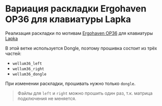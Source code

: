 # Вариация раскладки Ergohaven OP36 для клавиатуры Lapka

Реализация раскладки по мотивам [Ergohaven OP36](https://github.com/ergohaven/ergohaven-zmk-config/blob/main/config/op36.keymap) для клавиатуры [Lapka](https://github.com/braindefender/lapka)

В этой ветке используется Dongle, поэтому прошивка состоит из трёх частей:
- `wellum36_left`
- `wellum36_right`
- `wellum36_dongle`

При изменении раскладки, прошивать нужно только `dongle`.

> Файлы для `left` и `right` можно прошить один раз, т.к. матрица подключения не меняется.
